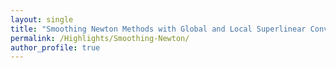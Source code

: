 ```yaml
---
layout: single
title: "Smoothing Newton Methods with Global and Local Superlinear Convergence"
permalink: /Highlights/Smoothing-Newton/
author_profile: true
---
```


